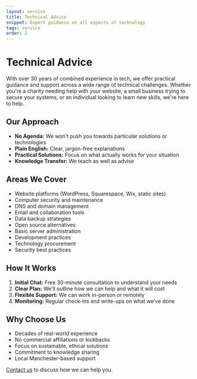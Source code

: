 ```yaml
---
layout: service
title: Technical Advice
snippet: Expert guidance on all aspects of technology
tags: service
order: 2
---
```


# Technical Advice

With over 30 years of combined experience in tech, we offer practical guidance and support across a wide range of technical challenges. Whether you're a charity needing help with your website, a small business trying to secure your systems, or an individual looking to learn new skills, we're here to help.

## Our Approach

- **No Agenda:** We won't push you towards particular solutions or technologies
- **Plain English:** Clear, jargon-free explanations
- **Practical Solutions:** Focus on what actually works for your situation
- **Knowledge Transfer:** We teach as well as advise

## Areas We Cover

- Website platforms (WordPress, Squarespace, Wix, static sites)
- Computer security and maintenance
- DNS and domain management
- Email and collaboration tools
- Data backup strategies
- Open source alternatives
- Basic server administration
- Development practices
- Technology procurement
- Security best practices

## How It Works

1. **Initial Chat:** Free 30-minute consultation to understand your needs
2. **Clear Plan:** We'll outline how we can help and what it will cost
3. **Flexible Support:** We can work in-person or remotely
4. **Monitoring:** Regular check-ins and write-ups on what we've done

## Why Choose Us

- Decades of real-world experience
- No commercial affiliations or kickbacks
- Focus on sustainable, ethical solutions
- Commitment to knowledge sharing
- Local Manchester-based support

[Contact us](/contact/) to discuss how we can help you.
